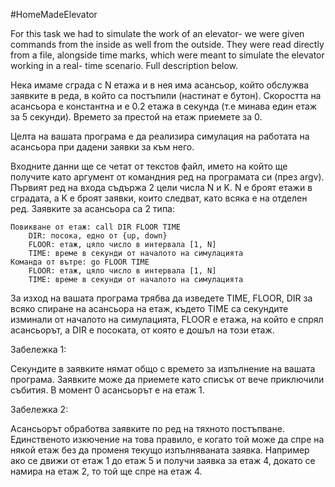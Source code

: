 #HomeMadeElevator

For this task we had to simulate the work of an elevator- we were given commands from the inside as well from the outside. They were read directly from a file, alongside time marks, which were meant to simulate the elevator working in a real- time scenario. Full description below.

Нека имаме сграда с N етажа и в нея има асансьор, който обслужва заявките в реда, в който са постъпили (настинат е бутон). Скоростта на асансьора е константна и е 0.2 етажа в секунда (т.е минава един етаж за 5 секунди). Времето за престой на етаж приемете за 0.

Целта на вашата програма е да реализира симулация на работата на асансьора при дадени заявки за към него. 

Входните данни ще се четат от текстов файл, името на който ще получите като аргумент от командния ред на програмата си (през argv). Първият ред на входа съдържа 2 цели числа N и K. N е броят етажи в сградата, а K е броят заявки, които следват, като всяка е на отделен ред. Заявките за асансьора са 2 типа:

    Повикване от етаж: call DIR FLOOR TIME
        DIR: посока, едно от {up, down}
        FLOOR: етаж, цяло число в интервала [1, N]
        TIME: време в секунди от началото на симулацията
    Команда от вътре: go FLOOR TIME
        FLOOR: етаж, цяло число в интервала [1, N]
        TIME: време в секунди от началото на симулацията

За изход на вашата програма трябва да изведете TIME, FLOOR, DIR за всяко спиране на асансьора на етаж, където TIME са секундите изминали от началото на симулацията, FLOOR е етажа, на който е спрял асансьорът, а DIR е посоката, от която е дошъл на този етаж.

Забележка 1:

Секундите в заявките нямат общо с времето за изпълнение на вашата програма. Заявките може да приемете като списък от вече приключили събития. В момент 0 асансьорът е на етаж 1.

Забележка 2:

Асансьорът обработва заявките по ред на тяхното постъпване. Единственото изкючение на това правило, е когато той може да спре на някой етаж без да променя текущо изпълняваната заявка. Например ако се движи от етаж 1 до етаж 5 и получи заявка за етаж 4, докато се намира на етаж 2, то той ще спре на етаж 4.
